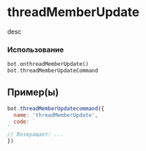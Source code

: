 # threadMemberUpdate
desc
### Использование
```php
bot.onthreadMemberUpdate()
bot.threadMemberUpdateCommand
```
## Пример(ы)

```javascript
bot.threadMemberUpdatecommand({
  name: 'threadMemberUpdate',
  code: `
`
// Возвращает: ...
})
```